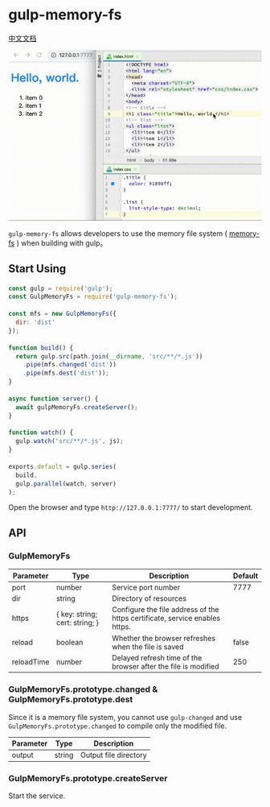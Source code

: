 # gulp-memory-fs

[中文文档](README_zhCN.md)

![](demonstrate.gif)

`gulp-memory-fs` allows developers to use the memory file system ( [memory-fs](https://github.com/webpack/memory-fs) ) when building with gulp。

## Start Using

```javascript
const gulp = require('gulp');
const GulpMemoryFs = require('gulp-memory-fs');

const mfs = new GulpMemoryFs({
  dir: 'dist'
});

function build() {
  return gulp.src(path.join(__dirname, 'src/**/*.js'))
    .pipe(mfs.changed('dist'))
    .pipe(mfs.dest('dist'));
}

async function server() {
  await gulpMemoryFs.createServer();
}

function watch() {
  gulp.watch('src/**/*.js', js);
}

exports.default = gulp.series(
  build,
  gulp.parallel(watch, server)
);
```

Open the browser and type `http://127.0.0.1:7777/` to start development.

## API

### GulpMemoryFs

| Parameter | Type | Description | Default |
| --- | --- | --- | --- |
| port | number | Service port number | 7777 |
| dir | string | Directory of resources | &nbsp; |
| https | { key: string; cert: string; } | Configure the file address of the https certificate, service enables https. | &nbsp; |
| reload | boolean | Whether the browser refreshes when the file is saved | false |
| reloadTime | number | Delayed refresh time of the browser after the file is modified | 250 |

### GulpMemoryFs.prototype.changed & GulpMemoryFs.prototype.dest

Since it is a memory file system, you cannot use `gulp-changed` and use `GulpMemoryFs.prototype.changed` to compile only the modified file.

| Parameter | Type | Description |
| --- | --- | --- |
| output | string | Output file directory |

### GulpMemoryFs.prototype.createServer

Start the service.